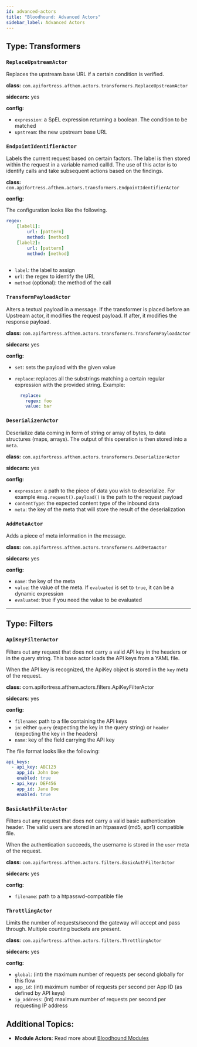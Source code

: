 ```yaml
---
id: advanced-actors
title: "Bloodhound: Advanced Actors"
sidebar_label: Advanced Actors
---
```


## Type: Transformers

### `ReplaceUpstreamActor`

Replaces the upstream base URL if a certain condition is verified.

**class:** `com.apifortress.afthem.actors.transformers.ReplaceUpstreamActor`

**sidecars:** yes

**config:**

- `expression`: a SpEL expression returning a boolean. The condition to be matched
- `upstream`: the new upstream base URL

### `EndpointIdentifierActor`

Labels the current request based on certain factors. The label is then stored within the request in a variable named callId. The use of this actor is to identify calls and take subsequent actions based on the findings.

**class:** `com.apifortress.afthem.actors.transformers.EndpointIdentifierActor`

**config:**

The configuration looks like the following.

```yaml
regex:
    [label1]:
        url: [pattern]
        method: [method] 
    [label2]:
        url: [pattern]
        method: [method]
    
```

- `label`: the label to assign
- `url`: the regex to identify the URL
- `method` (optional): the method of the call

### `TransformPayloadActor`

Alters a textual payload in a message. If the transformer is placed before an Upstream actor, it modifies the request payload. If after, it modifies the response payload.

**class:** `com.apifortress.afthem.actors.transformers.TransformPayloadActor`

**sidecars:** yes

**config:**

- `set`: sets the payload with the given value
- `replace`: replaces all the substrings matching a certain regular expression with the provided string. Example:

    ```yaml 
      replace:
        regex: foo
        value: bar
    ```    

### `DeserializerActor`

Deserialize data coming in form of string or array of bytes, to data structures (maps, arrays). The output of this operation is then stored into a `meta`.

**class:** `com.apifortress.afthem.actors.transformers.DeserializerActor`

**sidecars:** yes

**config:**

- `expression`: a path to the piece of data you wish to deserialize. For example `#msg.request().payload()` is the path to the request payload
- `contentType`: the expected content type of the inbound data
- `meta`: the key of the meta that will store the result of the deserialization

### `AddMetaActor`

Adds a piece of meta information in the message.

**class:** `com.apifortress.afthem.actors.transformers.AddMetaActor`

**sidecars:** yes

**config:**

- `name`: the key of the meta
- `value`: the value of the meta. If `evaluated` is set to `true`, it can be a dynamic expression
- `evaluated`: true if you need the value to be evaluated

* * *

## Type: Filters

### `ApiKeyFilterActor`

Filters out any request that does not carry a valid API key in the headers or in the query string. This base actor loads the API keys from a YAML file.

When the API key is recognized, the ApiKey object is stored in the `key` meta of the request.

**class:** com.apifortress.afthem.actors.filters.ApiKeyFilterActor

**sidecars**: yes

**config:**

- `filename`: path to a file containing the API keys
- `in`: either `query` (expecting the key in the query string) or `header` (expecting the key in the headers)
- `name`: key of the field carrying the API key

The file format looks like the following:

```yaml
api_keys:
  - api_key: ABC123
    app_id: John Doe
    enabled: true
  - api_key: DEF456
    app_id: Jane Doe
    enabled: true
```

### `BasicAuthFilterActor`

Filters out any request that does not carry a valid basic authentication header. The valid users are stored in an htpasswd (md5, apr1) compatible file.

When the authentication succeeds, the username is stored in the `user` meta of the request.

**class:** `com.apifortress.afthem.actors.filters.BasicAuthFilterActor`

**sidecars:** yes

**config:**

- `filename`: path to a htpasswd-compatible file

### `ThrottlingActor`

Limits the number of requests/second the gateway will accept and pass through. Multiple counting buckets are present.

**class:** `com.apifortress.afthem.actors.filters.ThrottlingActor`

**sidecars:** yes

**config:**

- `global`: (int) the maximum number of requests per second globally for this flow
- `app_id`: (int) maximum number of requests per second per App ID (as defined by API keys)
- `ip_address`: (int) maximum number of requests per second per requesting IP address

## Additional Topics:

* __Module Actors__: Read more about [Bloodhound Modules](/api-testing/mark2/bloodhound/module-actors)
